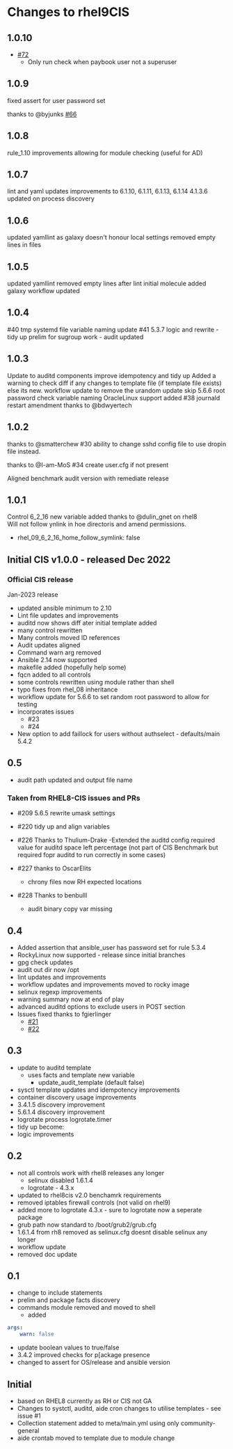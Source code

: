 # Changes to rhel9CIS

## 1.0.10

- [#72](https://github.com/ansible-lockdown/RHEL9-CIS/issues/72)
  - Only run check when paybook user not a superuser

## 1.0.9

fixed assert for user password set

thanks to @byjunks
[#66](https://github.com/ansible-lockdown/RHEL9-CIS/issues/66)

## 1.0.8

rule_1.10 improvements allowing for module checking (useful for AD)

## 1.0.7

lint and yaml updates
improvements to 6.1.10, 6.1.11, 6.1.13, 6.1.14
4.1.3.6 updated on process discovery

## 1.0.6

updated yamllint as galaxy doesn't honour local settings
removed empty lines in files

## 1.0.5

updated yamllint
removed empty lines after lint
initial molecule added
galaxy workflow updated

## 1.0.4

#40 tmp systemd file variable naming update
#41 5.3.7 logic and rewrite - tidy up prelim for sugroup work - audit updated

## 1.0.3

Update to auditd components improve idempotency and tidy up
Added a warning to check diff if any changes to template file (if template file exists) else its new.
workflow update to remove the urandom update
skip 5.6.6 root password check
variable naming
OracleLinux support added
#38 journald restart amendment thanks to @bdwyertech

## 1.0.2

thanks to @smatterchew
#30 ability to change sshd config file to use dropin file instead.

thanks to @I-am-MoS
#34 create user.cfg if not present

Aligned benchmark audit version with remediate release

## 1.0.1

Control 6_2_16 new variable added thanks to @dulin_gnet on rhel8  
Will not follow ynlink in hoe directoris and amend permissions.

- rhel_09_6_2_16_home_follow_symlink: false

## Initial CIS v1.0.0 - released Dec 2022

### Official CIS release

Jan-2023 release

- updated ansible minimum to 2.10
- Lint file updates and improvements
- auditd now shows diff ater initial template added
- many control rewritten
- Many controls moved ID references
- Audit updates aligned
- Command warn arg removed
- Ansible 2.14 now supported
- makefile added (hopefully help some)
- fqcn added to all controls
- some controls rewritten using module rather than shell
- typo fixes from rhel_08 inheritance
- workflow update for 5.6.6 to set random root password to allow for testing
- incorporates issues
  - #23
  - #24
- New option to add faillock for users without authselect - defaults/main 5.4.2

## 0.5

- audit path updated and output file name

### Taken from RHEL8-CIS issues and PRs

- #209 5.6.5 rewrite umask settings
- #220 tidy up and align variables
- #226 Thanks to Thulium-Drake
  -Extended the auditd config required value for auditd space left percentage (not part of CIS Benchmark but required fopr auditd to run correctly in some cases)

- #227 thanks to OscarElits
  - chrony files now RH expected locations
- #228 Thanks to benbulll
  - audit binary copy var missing

## 0.4

- Added assertion that ansible_user has password set for rule 5.3.4
- RockyLinux now supported - release since initial branches
- gpg check updates
- audit out dir now /opt
- lint updates and improvements
- workflow updates and improvements moved to rocky image
- selinux regexp improvements
- warning summary now at end of play
- advanced auditd options to exclude users in POST section
- Issues fixed thanks to fgierlinger
  - [#21](https://github.com/ansible-lockdown/RHEL9-CIS/issues/21)
  - [#22](https://github.com/ansible-lockdown/RHEL9-CIS/issues/22)

## 0.3

- update to auditd template
  - uses facts and template new variable
    - update_audit_template (default false)
- sysctl template updates and idempotency improvements
- container discovery usage improvements
- 3.4.1.5 discovery improvement
- 5.6.1.4 discovery improvement
- logrotate process logrotate.timer
- tidy up become:
- logic improvements

## 0.2

- not all controls work with rhel8 releases any longer
  - selinux disabled 1.6.1.4
  - logrotate - 4.3.x
- updated to rhel8cis v2.0 benchamrk requirements
- removed iptables firewall controls (not valid on rhel9)
- added more to logrotate 4.3.x - sure to logrotate now a seperate package
- grub path now standard to /boot/grub2/grub.cfg
- 1.6.1.4 from rh8 removed as selinux.cfg doesnt disable selinux any longer
- workflow update
- removed doc update

## 0.1

- change to include statements
- prelim and package facts discovery
- commands module removed and moved to shell
  - added

```yml
args:
    warn: false
```

- update boolean values to true/false
- 3.4.2 improved checks for p[ackage presence
- changed to assert for OS/release and ansible version

## Initial

- based on RHEL8 currently as RH or CIS not GA
- Changes to systctl, auditd, aide cron changes to utilise templates - see issue #1
- Collection statement added to meta/main.yml using only community-general
- aide crontab moved to template due to module change
